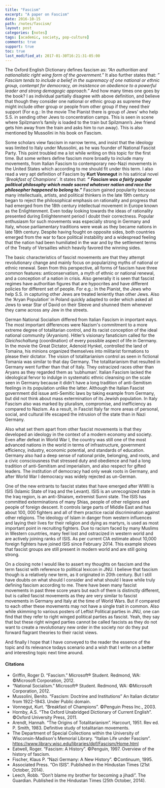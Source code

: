 ```yaml
---
title: "Fascism"
excerpt: "A paper on Fascism"
date: 2016-10-15
path: /notes/fascism/
layout: post
categories: [notes]
tags: [academic, society, pop-culture]
comments: true
support: true
toc: true
last_modified_at: 2017-01-30T16:21:31-05:00
---
```


The Oxford English Dictionary defines fascism as: _“An authoritian and nationalistic right wing form of the government.”_ It also further states that: _” Fascism tends to include a belief in the supremacy of one national or ethnic group, contempt for democracy, an insistence on obedience to a powerful leader and strong demagogic approach.”_ And how many times one goes by the book? I as individual partially disagree with above definition, and believe that though they consider one national or ethnic group as supreme they might include other group or people from other group if they need their support (For e.g.: In the movie The Pianist there is group of Jews’ who help S.S. in sending other Jews to concentration camps. This is seen in scene where Spilzmann’s family is loaded to the train but Spilzmann’s Jew friend gets him away from the train and asks him to run away). This is also mentioned by Mussolini in his book on Fascism.

Some scholars view fascism in narrow terms, and insist that the ideology was limited to Italy under Mussolini, as he was founder of National Fascist Party. This point troubled me a lot while writing on this topic for the first time. But some writers define fascism more broadly to include many movements, from Italian Fascism to contemporary neo-Nazi movements in the United States which according to me should fit under this term. I also read a very apt definition of Fascism by **Kurt Vonnegut** in his satirical novel _‘Breakfast of Champions’_. It states that: _**” Fascism was a fairly popular political philosophy which made sacred whatever nation and race the philosopher happened to belong to.”**_
Fascism gained popularity because many intellectuals, artists, and political thinkers in the late 19th century began to reject the philosophical emphasis on rationality and progress that had emerged from the 18th century intellectual movement in Europe known as the Enlightenment. Even today looking towards the ideas of rationality presented during Enlightenment period I doubt their correctness. Popular enthusiasm for such movements was especially strong in Germany and Italy, whose parliamentary traditions were weak as they became nations in late 18th century. Despite having fought on opposite sides, both countries emerged from the war to face political instability and a widespread feeling that the nation had been humiliated in the war and by the settlement terms of the Treaty of Versailles which heavily favored the winning sides.

The basic characteristics of fascist movements are that they attempt revolutionary change and mainly focus on popularizing myths of national or ethnic renewal. Seen from this perspective, all forms of fascism have three common features: anticonservatism, a myth of ethnic or national renewal, and a conception of a nation in crisis. Also generally it is seen that fascist regimes have authoritian figures that are hypocrites and have different policies for different set of people. For e.g.: In the Pianist, the Jews who help S.S. in capturing other Jews are treated leniently than other Jews. Also the ‘Aryan Population’ in Poland quickly adapted to order which asked all Jews to wear Star of David on their Sleeve and shunned them whenever they came across any Jew in the streets.

German National Socialism differed from Italian Fascism in important ways. The most important differences were Nazism's commitment to a more extreme degree of totalitarian control, and its racist conception of the ideal national community (Aryanism). Hitler’s visionary fanaticism called for the _Gleichschaltung_ (coordination) of every possible aspect of life in Germany. In the movie the Great Dictator, Adenoid Hynkel, controlled the land of Tomaina, his minions organized themselves into militarist formations to please their dictator. The vision of totalitarianism control as seen in fictional Tomania was similar to that day Germany. The totalitarianism that resulted in Germany went further than that of Italy. They ostracized races other than Aryans as they regarded them as ‘subhuman’. Italian Fascism lacked the ideological fervor to indulge in systematic ethnic cleansing on the scale seen in Germany because it didn’t have a long tradition of anti-Semitism feelings in its population unlike the latter. Although the Italian Fascist government did issue anti-Semitic laws by taking example from Germany, but did not think about mass extermination of its Jewish population. In Italy Fascism also was marked by pluralism, compromise, and inefficiency as compared to Nazism. As a result, in Fascist Italy far more areas of personal, social, and cultural life escaped the intrusion of the state than in Nazi Germany. 

Also what set them apart from other fascist movements is that they developed an ideology in the context of a modern economy and society. Even after defeat in World War I, the country was still one of the most advanced nations in the world in terms of infrastructure, government efficiency, industry, economic potential, and standards of education. Germany also had a deep sense of national pride, belonging, and roots, and a civic consciousness that stressed duty and obedience and had a long tradition of anti-Semitism and imperialism, and also respect for gifted leaders. The institution of democracy had only weak roots in Germany, and after World War I democracy was widely rejected as un-German.

One of the new entrants to fascist states that have emerged after WWII is ISIS (Islamic State of Iraq and the Levant). ISIS is an unrecognized state in the Iraq region, is an anti-Shiaism, extremist Sunni state. The ISIS has committed exterminations of many Shias, people of other religions and people of foreign descent. It controls large parts of Middle East and has about 100, 000 fighters and all of them practice racial discrimination against other religions. The ideology of Islam in danger from western influences and laying their lives for their religion and dying as martyrs, is used as most important point in recruiting fighters. Due to racism faced by many Muslims in Western countries, many feel lost and ostracized in western world and are actively joining ranks of ISIS. As per current CIA estimate about 10,000 foreign fighters have joined ISIS since February 2014. This example shows that fascist groups are still present in modern world and are still going strong. 

On a closing note I would like to assert my thoughts on fascism and the term fascist with reference to political lexicon in JNU. I believe that fascism though is a relatively new term, as it originated in 20th century. But I still have doubts on what should I consider and what should I leave while truly defining fascism according to me. There have been many fascist movements in past three score years but each of them is distinctly different, but is called fascist movements as they are very similar to fascist movements in Germany and Italy at the time of World Wars. But if compared to each other these movements may not have a single trait in common. Also while skimming to various posters of Leftist Political parties in JNU, one can find that they refer to right winged political parties as fascist. Yeah, they say that but these right winged parties cannot be called fascists as they do not want to create a revolutionary new order in the society nor do they put forward flagrant theories to their racist views.

And finally I hope that I have conveyed to the reader the essence of the topic and its relevance todays scenario and a wish that I write on a better and interesting topic next time around.

#### Citations

- Griffin, Roger D. “Fascism.” Microsoft® Student. Redmond, WA: ©Microsoft Corporation, 2012. 
- “National Socialism.” Microsoft® Student. Redmond, WA: ©Microsoft Corporation, 2012.
- Mussolini, Benito. “Fascism: Doctrine and Institutions” An Italian dictator from 1922-1943. Under Public domain.
- Vonnegut, Kurt. “Breakfast of Champions”. ©Penguin Press Inc., 2003.
- Hornby, A.S. “The Oxford Unabridged Dictionary of Current English”. ©Oxford University Press, 2011. 
- Arendt, Hannah. “The Origins of Totalitarianism”. Harcourt, 1951. Rev ed. P. Smith, 1983. Definitive study of totalitarian movements.
- The Department of Special Collections within the University of Wisconsin-Madison's Memorial Library. “Italian Life under Fascism”. https://www.library.wisc.edu/libraries/dpf/Fascism/Home.html 
- Eatwell, Roger. “Fascism: A History”. ©Penguin, 1997. Overview of the history of fascism.
- Fischer, Klaus P. “Nazi Germany: A New History”. ©Continuum, 1995.
- Associated Press. “On ISIS”. Published in the Hindustan Times (21st October, 2014).
- Leech, Robb. “Don’t blame my brother for becoming a jihadi”. The Guardian. Published in the Hindustan Times (25th October, 2014). 
